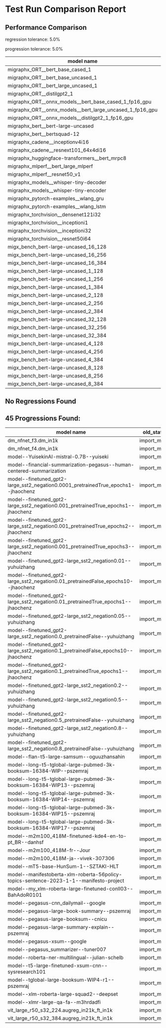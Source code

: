 # Test Run Comparison Report

## Performance Comparison

regression tolerance: 5.0%

progression tolerance: 5.0%

|model name|exit_status|analysis|old_time_ms|new_time_ms|change_ms|percent_change|
|---|---|---|---|---|---|---|
|migraphx_ORT__bert_base_cased_1|PASS|within tol|114.7512|114.8676|0.1164|0.1%|
|migraphx_ORT__bert_base_uncased_1|PASS|within tol|115.5932|115.2825|-0.3108|-0.27%|
|migraphx_ORT__bert_large_uncased_1|PASS|within tol|368.5736|360.0215|-8.5521|-2.32%|
|migraphx_ORT__distilgpt2_1|PASS|within tol|65.1017|64.4562|-0.6455|-0.99%|
|migraphx_ORT__onnx_models__bert_base_cased_1_fp16_gpu|Numerics|within tol|72.0226|72.4398|0.4172|0.58%|
|migraphx_ORT__onnx_models__bert_large_uncased_1_fp16_gpu|Numerics|within tol|273.1728|273.7331|0.5603|0.21%|
|migraphx_ORT__onnx_models__distilgpt2_1_fp16_gpu|Numerics|within tol|39.4685|38.5686|-0.8999|-2.28%|
|migraphx_bert__bert-large-uncased|PASS|within tol|20.0508|20.0596|0.0088|0.04%|
|migraphx_bert__bertsquad-12|PASS|progression|212.4848|18.569|-193.9158|-91.26%|
|migraphx_cadene__inceptionv4i16|PASS|within tol|151.4418|151.7209|0.2791|0.18%|
|migraphx_cadene__resnext101_64x4di16|PASS|within tol|211.9861|212.5961|0.61|0.29%|
|migraphx_huggingface-transformers__bert_mrpc8|PASS|within tol|7.6124|7.4091|-0.2034|-2.67%|
|migraphx_mlperf__bert_large_mlperf|Numerics|within tol|44.7897|45.5008|0.7112|1.59%|
|migraphx_mlperf__resnet50_v1|PASS|within tol|6.4801|6.5428|0.0626|0.97%|
|migraphx_models__whisper-tiny-decoder|PASS|within tol|30.9695|31.6899|0.7204|2.33%|
|migraphx_models__whisper-tiny-encoder|Numerics|within tol|52.4298|52.7661|0.3363|0.64%|
|migraphx_pytorch-examples__wlang_gru|PASS|progression|27.8889|25.348|-2.5409|-9.11%|
|migraphx_pytorch-examples__wlang_lstm|PASS|progression|19.8048|16.1594|-3.6453|-18.41%|
|migraphx_torchvision__densenet121i32|PASS|within tol|50.6606|50.6083|-0.0523|-0.1%|
|migraphx_torchvision__inceptioni1|PASS|within tol|15.7534|15.8588|0.1054|0.67%|
|migraphx_torchvision__inceptioni32|PASS|within tol|137.3149|137.7956|0.4807|0.35%|
|migraphx_torchvision__resnet50i64|PASS|within tol|182.3225|182.5002|0.1777|0.1%|
|migx_bench_bert-large-uncased_16_128|PASS|within tol|33.2674|33.2546|-0.0128|-0.04%|
|migx_bench_bert-large-uncased_16_256|PASS|regression|57.2588|156.8547|99.5959|173.94%|
|migx_bench_bert-large-uncased_16_384|Numerics|within tol|72.79|73.1824|0.3923|0.54%|
|migx_bench_bert-large-uncased_1_128|PASS|within tol|13.595|13.5915|-0.0035|-0.03%|
|migx_bench_bert-large-uncased_1_256|PASS|within tol|13.8495|13.8302|-0.0193|-0.14%|
|migx_bench_bert-large-uncased_1_384|PASS|within tol|19.9148|19.9151|0.0003|0.0%|
|migx_bench_bert-large-uncased_2_128|PASS|within tol|13.4018|13.357|-0.0448|-0.33%|
|migx_bench_bert-large-uncased_2_256|PASS|within tol|14.0261|13.9461|-0.08|-0.57%|
|migx_bench_bert-large-uncased_2_384|PASS|within tol|21.5967|21.6128|0.016|0.07%|
|migx_bench_bert-large-uncased_32_128|PASS|within tol|68.3185|68.7629|0.4444|0.65%|
|migx_bench_bert-large-uncased_32_256|PASS|regression|103.6201|231.7549|128.1348|123.66%|
|migx_bench_bert-large-uncased_32_384|Numerics|within tol|144.1594|144.5031|0.3437|0.24%|
|migx_bench_bert-large-uncased_4_128|PASS|within tol|15.0752|15.0368|-0.0384|-0.25%|
|migx_bench_bert-large-uncased_4_256|PASS|within tol|17.2922|17.4929|0.2007|1.16%|
|migx_bench_bert-large-uncased_4_384|PASS|within tol|26.4441|26.5176|0.0735|0.28%|
|migx_bench_bert-large-uncased_8_128|PASS|progression|23.9578|19.8534|-4.1044|-17.13%|
|migx_bench_bert-large-uncased_8_256|PASS|within tol|27.8519|27.9047|0.0528|0.19%|
|migx_bench_bert-large-uncased_8_384|PASS|within tol|41.1818|41.342|0.1602|0.39%|

## No Regressions Found

## 45 Progressions Found:

|model name|old_status|new_status|
|---|---|---|
|dm_nfnet_f3.dm_in1k|import_model|compilation|
|dm_nfnet_f4.dm_in1k|import_model|PASS|
|model--YuisekinAI-mistral-0.7B--yuiseki|import_model|PASS|
|model--financial-summarization-pegasus--human-centered-summarization|import_model|PASS|
|model--finetuned_gpt2-large_sst2_negation0.0001_pretrainedTrue_epochs1--jhaochenz|import_model|PASS|
|model--finetuned_gpt2-large_sst2_negation0.001_pretrainedTrue_epochs1--jhaochenz|import_model|PASS|
|model--finetuned_gpt2-large_sst2_negation0.001_pretrainedTrue_epochs2--jhaochenz|import_model|PASS|
|model--finetuned_gpt2-large_sst2_negation0.001_pretrainedTrue_epochs3--jhaochenz|import_model|PASS|
|model--finetuned_gpt2-large_sst2_negation0.01--yuhuizhang|import_model|PASS|
|model--finetuned_gpt2-large_sst2_negation0.01_pretrainedFalse_epochs10--jhaochenz|import_model|PASS|
|model--finetuned_gpt2-large_sst2_negation0.01_pretrainedTrue_epochs1--jhaochenz|import_model|PASS|
|model--finetuned_gpt2-large_sst2_negation0.05--yuhuizhang|import_model|PASS|
|model--finetuned_gpt2-large_sst2_negation0.0_pretrainedFalse--yuhuizhang|import_model|PASS|
|model--finetuned_gpt2-large_sst2_negation0.1_pretrainedFalse_epochs10--jhaochenz|import_model|PASS|
|model--finetuned_gpt2-large_sst2_negation0.1_pretrainedTrue_epochs1--jhaochenz|import_model|PASS|
|model--finetuned_gpt2-large_sst2_negation0.2--yuhuizhang|import_model|PASS|
|model--finetuned_gpt2-large_sst2_negation0.5--yuhuizhang|import_model|PASS|
|model--finetuned_gpt2-large_sst2_negation0.5_pretrainedFalse--yuhuizhang|import_model|PASS|
|model--finetuned_gpt2-large_sst2_negation0.8--yuhuizhang|import_model|PASS|
|model--finetuned_gpt2-large_sst2_negation0.8_pretrainedFalse--yuhuizhang|import_model|PASS|
|model--flan-t5-large-samsum--oguuzhansahin|import_model|Numerics|
|model--long-t5-tglobal-large-pubmed-3k-booksum-16384-WIP--pszemraj|import_model|compilation|
|model--long-t5-tglobal-large-pubmed-3k-booksum-16384-WIP13--pszemraj|import_model|compilation|
|model--long-t5-tglobal-large-pubmed-3k-booksum-16384-WIP14--pszemraj|import_model|compilation|
|model--long-t5-tglobal-large-pubmed-3k-booksum-16384-WIP15--pszemraj|import_model|compilation|
|model--long-t5-tglobal-large-pubmed-3k-booksum-16384-WIP17--pszemraj|import_model|compilation|
|model--m2m100_418M-finetuned-kde4-en-to-pt_BR--danhsf|import_model|PASS|
|model--m2m100_418M-fr--Jour|import_model|PASS|
|model--m2m100_418M-ja--vivek-307306|import_model|Numerics|
|model--mT5-base-HunSum-1--SZTAKI-HLT|import_model|Numerics|
|model--manifestoberta-xlm-roberta-56policy-topics-sentence-2023-1-1--manifesto-project|import_model|Numerics|
|model--my_xlm-roberta-large-finetuned-conll03--BahAdoR0101|import_model|Numerics|
|model--pegasus-cnn_dailymail--google|import_model|PASS|
|model--pegasus-large-book-summary--pszemraj|import_model|PASS|
|model--pegasus-large-booksum--cnicu|import_model|PASS|
|model--pegasus-large-summary-explain--pszemraj|import_model|PASS|
|model--pegasus-xsum--google|import_model|PASS|
|model--pegasus_summarizer--tuner007|import_model|PASS|
|model--roberta-ner-multilingual--julian-schelb|import_model|Numerics|
|model--t5-large-finetuned-xsum-cnn--sysresearch101|import_model|Numerics|
|model--tglobal-large-booksum-WIP4-r1--pszemraj|import_model|compilation|
|model--xlm-roberta-large-squad2--deepset|import_model|Numerics|
|model--xlmr-large-qa-fa--m3hrdadfi|import_model|Numerics|
|vit_large_r50_s32_224.augreg_in21k_ft_in1k|import_model|Numerics|
|vit_large_r50_s32_384.augreg_in21k_ft_in1k|import_model|Numerics|

